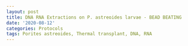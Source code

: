 ```yaml
---
layout: post
title: DNA RNA Extractions on P. astreoides larvae - BEAD BEATING
date: '2020-08-12'
categories: Protocols
tags: Porites astreoides, Thermal transplant, DNA, RNA
---
```

